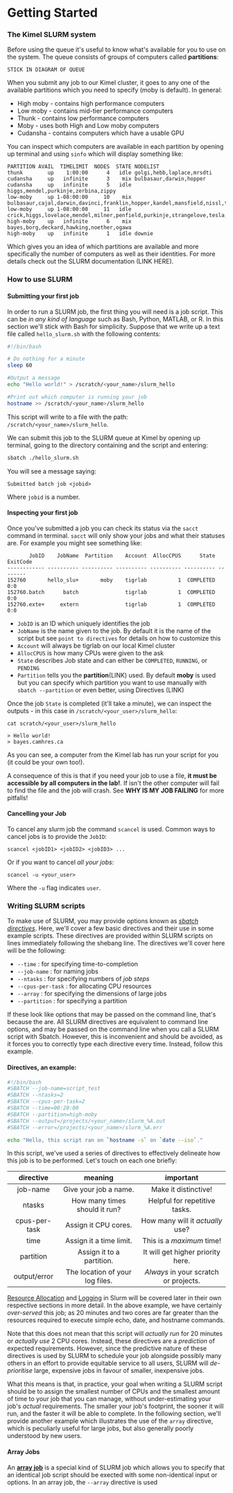 # Getting Started
### The Kimel SLURM system

Before using the queue it's useful to know what's available for you to use on the system. The queue consists of groups of computers called **partitions**:

```
STICK IN DIAGRAM OF QUEUE
```

When you submit any job to our Kimel cluster, it goes to any one of the available partitions which you need to specify (moby is default). In general:

- High moby - contains high performance computers
- Low moby - contains mid-tier performance computers
- Thunk - contains low performance computers
- Moby - uses both High and Low moby computers
- Cudansha - contains computers which have a usable GPU

You can inspect which computers are available in each partition by opening up terminal and using `sinfo` which will display something like:

```
PARTITION AVAIL  TIMELIMIT  NODES  STATE NODELIST
thunk        up    1:00:00      4   idle golgi,hebb,laplace,mrsdti
cudansha     up   infinite      3    mix bulbasaur,darwin,hopper
cudansha     up   infinite      5   idle higgs,mendel,purkinje,zerbina,zippy
low-moby     up 1-08:00:00     10    mix bulbasaur,cajal,darwin,davinci,franklin,hopper,kandel,mansfield,nissl,talairach
low-moby     up 1-08:00:00     11   idle crick,higgs,lovelace,mendel,milner,penfield,purkinje,strangelove,tesla,zerbina,zippy
high-moby    up   infinite      6    mix bayes,borg,deckard,hawking,noether,ogawa
high-moby    up   infinite      1   idle downie
```

Which gives you an idea of which partitions are available and more specifically the number of computers as well as their identities. For more details check out the SLURM documentation (LINK HERE). 


### How to use SLURM

#### Submitting your first job
In order to run a SLURM job, the first thing you will need is a job script. This can be *in any kind of language* such as Bash, Python, MATLAB, or R. In this section we'll stick with Bash for simplicity. Suppose that we write up a text file called `hello_slurm.sh` with the following contents:

```bash
#!/bin/bash

# Do nothing for a minute
sleep 60

#Output a message
echo "Hello world!" > /scratch/<your_name>/slurm_hello

#Print out which computer is running your job
hostname >> /scratch/<your_name>/slurm_hello

```

This script will write to a file with the path: `/scratch/<your_name>/slurm_hello`. 

We can submit this job to the SLURM queue at Kimel by opening up terminal, going to the directory containing and the script and entering:

```bash
sbatch ./hello_slurm.sh
```

You will see a message saying:

```shell
Submitted batch job <jobid>
```

Where `jobid` is a number.

#### Inspecting your first job

Once you've submitted a job you can check its status via the `sacct` command in terminal. `sacct` will only show your jobs and what their statuses are. For example you might see something like:
```
       JobID    JobName  Partition    Account  AllocCPUS      State ExitCode
------------ ---------- ---------- ---------- ---------- ---------- --------
152760       hello_slu+       moby    tigrlab          1  COMPLETED      0:0
152760.batch      batch               tigrlab          1  COMPLETED      0:0
152760.exte+     extern               tigrlab          1  COMPLETED      0:0
```

- `JobID` is an ID which uniquely identifies the job
- `JobName` is the name given to the job. By default it is the name of the script but see `point to directives` for details on how to customize this
- `Account` will always be tigrlab on our local Kimel cluster
- `AllocCPUS` is how many CPUs were given to the ask
- `State` describes Job state and can either be `COMPLETED`, `RUNNING`, or `PENDING` 
- `Partition` tells you the **partition**(LINK) used. By default **moby** is used but you can specify which partition you want to use manually with `sbatch --partition` or even better, using Directives (LINK)

Once the job `State` is completed (it'll take a minute), we can inspect the outputs - in this case in `/scratch/<your_user>/slurm_hello`:

```
cat scratch/<your_user>/slurm_hello

> Hello world!
> bayes.camhres.ca
```

As you can see, a computer from the Kimel lab has run your script for you (it could be your own too!). 

A consequence of this is that if you need your job to use a file, **it must be accessible by all computers in the lab!**. If isn't the other computer will fail to find the file and the job will crash. See **WHY IS MY JOB FAILING** for more pitfalls!

#### Cancelling your Job

To cancel any slurm job the command `scancel` is used. Common ways to cancel jobs is to provide the `JobID`:

```
scancel <jobID1> <jobID2> <jobID3> ...
```

Or if you want to cancel *all your jobs*:

```
scancel -u <your_user>
```

Where the `-u` flag indicates `user`.

###  Writing SLURM scripts ###

To make use of SLURM, you may provide options known as *[sbatch directives](https://slurm.schedmd.com/sbatch.html)*. Here, we'll cover a few basic directives and their use in some example scripts. These directives are provided within SLURM scripts on lines immediately following the shebang line. The directives we'll cover here will be the following:
  * `--time` : for specifying time-to-completion
  * `--job-name` : for naming jobs
  * `--ntasks` : for specifying numbers of *job steps*
  * `--cpus-per-task` : for allocating CPU resources
  * `--array` : for specifying the dimensions of large jobs
  * `--partition` : for specifying a partition

If these look like options that may be passed on the command line, that's because the are. All SLURM directives are equivalent to command line options, and may be passed on the command line when you call a SLURM script with Sbatch. However, this is inconvenient and should be avoided, as it forces you to correctly type each directive every time. Instead, follow this example.

#### Directives, an example: ####

```bash
#!/bin/bash
#SBATCH --job-name=script_test
#SBATCH --ntasks=2
#SBATCH --cpus-per-task=2
#SBATCH --time=00:20:00
#SBATCH --partition=high-moby
#SBATCH --output=/projects/<your_name>/slurm_%A.out
#SBATCH --error=/projects/<your_name>/slurm_%A.err

echo "Hello, this script ran on `hostname -s` on `date --iso`."
```

In this script, we've used a series of directives to effectively delineate how this job is to be performed. Let's touch on each one briefly:

| directive     | meaning                         | important                             |
|:-------------:|:-------------------------------:|:-------------------------------------:|
| job-name      | Give your job a name.           | Make it distinctive!                  |
| ntasks        | How many times should it run?   | Helpful for repetitive tasks.         |
| cpus-per-task | Assign it CPU cores.            | How many will it *actually* use?      |
| time          | Assign it a time limit.         | This is a *maximum* time!             |
| partition     | Assign it to a partition.       | It will get higher priority here.     |
| output/error  | The location of your log files. | *Always* in your scratch or projects. |

[Resource Allocation](LINKHERE) and [Logging](LINKHERE) in Slurm will be covered later in their own respective sections in more detail. In the above example, we have certainly *over-served* this job; as 20 minutes and two cores are far greater than the resources required to execute simple echo, date, and hostname commands.

Note that this does not mean that this script will *actually run* for 20 minutes or *actually use* 2 CPU cores. Instead, these directives are a *prediction* of expected requirements. However, since the predictive nature of these directives is used by SLURM to schedule your job alongside possibly many others in an effort to provide equitable service to all users, SLURM will *de-prioritise* large, expensive jobs in favour of smaller, inexpensive jobs.

What this means is that, in practice, your goal when writing a SLURM script should be to assign the smallest number of CPUs and the smallest amount of time to your job that you can manage, without under-estimating your job's *actual* requirements. The smaller your job's footprint, the sooner it will run, and the faster it will be able to complete. In the following section, we'll provide another example which illustrates the use of the `array` directive, which is peculiarly useful for large jobs, but also generally poorly understood by new users.

#### Array Jobs ####

An **[array job](https://slurm.schedmd.com/job_array.html)** is a special kind of SLURM job which allows you to specify that an identical job script should be exected with some non-identical input or options. In an array job, the `--array` directive is used
